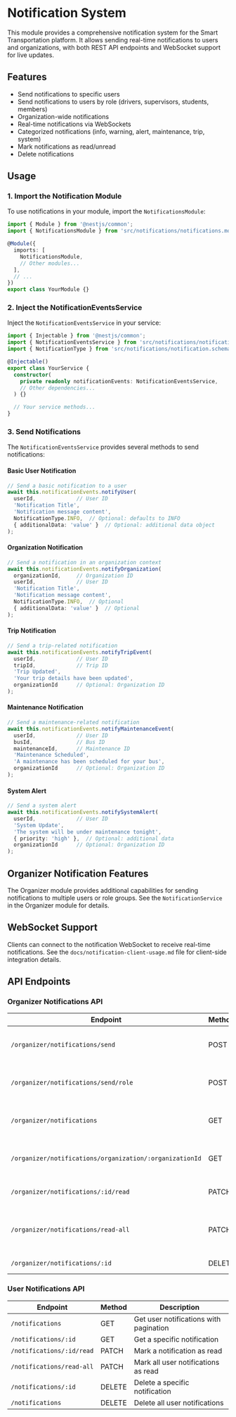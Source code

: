 # Notification System

This module provides a comprehensive notification system for the Smart Transportation platform. It allows sending real-time notifications to users and organizations, with both REST API endpoints and WebSocket support for live updates.

## Features

- Send notifications to specific users
- Send notifications to users by role (drivers, supervisors, students, members)
- Organization-wide notifications
- Real-time notifications via WebSockets
- Categorized notifications (info, warning, alert, maintenance, trip, system)
- Mark notifications as read/unread
- Delete notifications

## Usage

### 1. Import the Notification Module

To use notifications in your module, import the `NotificationsModule`:

```typescript
import { Module } from '@nestjs/common';
import { NotificationsModule } from 'src/notifications/notifications.module';

@Module({
  imports: [
    NotificationsModule,
    // Other modules...
  ],
  // ...
})
export class YourModule {}
```

### 2. Inject the NotificationEventsService

Inject the `NotificationEventsService` in your service:

```typescript
import { Injectable } from '@nestjs/common';
import { NotificationEventsService } from 'src/notifications/notification-events.service';
import { NotificationType } from 'src/notifications/notification.schema';

@Injectable()
export class YourService {
  constructor(
    private readonly notificationEvents: NotificationEventsService,
    // Other dependencies...
  ) {}

  // Your service methods...
}
```

### 3. Send Notifications

The `NotificationEventsService` provides several methods to send notifications:

#### Basic User Notification

```typescript
// Send a basic notification to a user
await this.notificationEvents.notifyUser(
  userId,             // User ID
  'Notification Title',
  'Notification message content',
  NotificationType.INFO,  // Optional: defaults to INFO
  { additionalData: 'value' }  // Optional: additional data object
);
```

#### Organization Notification

```typescript
// Send a notification in an organization context
await this.notificationEvents.notifyOrganization(
  organizationId,     // Organization ID
  userId,             // User ID
  'Notification Title',
  'Notification message content',
  NotificationType.INFO,  // Optional
  { additionalData: 'value' }  // Optional
);
```

#### Trip Notification

```typescript
// Send a trip-related notification
await this.notificationEvents.notifyTripEvent(
  userId,             // User ID
  tripId,             // Trip ID
  'Trip Updated',
  'Your trip details have been updated',
  organizationId      // Optional: Organization ID
);
```

#### Maintenance Notification

```typescript
// Send a maintenance-related notification
await this.notificationEvents.notifyMaintenanceEvent(
  userId,             // User ID
  busId,              // Bus ID
  maintenanceId,      // Maintenance ID
  'Maintenance Scheduled',
  'A maintenance has been scheduled for your bus',
  organizationId      // Optional: Organization ID
);
```

#### System Alert

```typescript
// Send a system alert
await this.notificationEvents.notifySystemAlert(
  userId,             // User ID
  'System Update',
  'The system will be under maintenance tonight',
  { priority: 'high' },  // Optional: additional data
  organizationId      // Optional: Organization ID
);
```

## Organizer Notification Features

The Organizer module provides additional capabilities for sending notifications to multiple users or role groups. See the `NotificationService` in the Organizer module for details.

## WebSocket Support

Clients can connect to the notification WebSocket to receive real-time notifications. See the `docs/notification-client-usage.md` file for client-side integration details.

## API Endpoints

### Organizer Notifications API

| Endpoint | Method | Description |
|----------|--------|-------------|
| `/organizer/notifications/send` | POST | Send notifications to specific users |
| `/organizer/notifications/send/role` | POST | Send notifications to users by role |
| `/organizer/notifications` | GET | Get all notifications for the current user |
| `/organizer/notifications/organization/:organizationId` | GET | Get all notifications for an organization |
| `/organizer/notifications/:id/read` | PATCH | Mark a notification as read |
| `/organizer/notifications/read-all` | PATCH | Mark all notifications as read for the current user |
| `/organizer/notifications/:id` | DELETE | Delete a notification |

### User Notifications API

| Endpoint | Method | Description |
|----------|--------|-------------|
| `/notifications` | GET | Get user notifications with pagination |
| `/notifications/:id` | GET | Get a specific notification |
| `/notifications/:id/read` | PATCH | Mark a notification as read |
| `/notifications/read-all` | PATCH | Mark all user notifications as read |
| `/notifications/:id` | DELETE | Delete a specific notification |
| `/notifications` | DELETE | Delete all user notifications | 
